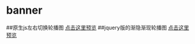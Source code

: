 # banner
##原生js左右切换轮播图
[点击这里预览](https://guopengsong.github.io/banner/轮播图.html)
##jquery版的渐隐渐现轮播图
[点击这里预览](https://guopengsong.github.io/banner/渐隐渐现)